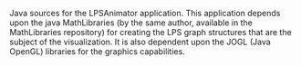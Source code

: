 Java sources for the LPSAnimator application.
This application depends upon the java MathLibraries (by the same author, available in the MathLibraries repository) 
for creating the LPS graph structures that are the subject of the visualization.
It is also dependent upon the JOGL (Java OpenGL) libraries for the graphics capabilities.
